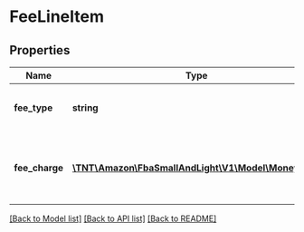 # FeeLineItem

## Properties
Name | Type | Description | Notes
------------ | ------------- | ------------- | -------------
**fee_type** | **string** | The type of fee charged to the seller. | 
**fee_charge** | [**\TNT\Amazon\FbaSmallAndLight\V1\Model\MoneyType**](MoneyType.md) | Amount charged to the seller for the specific fee type. | 

[[Back to Model list]](../README.md#documentation-for-models) [[Back to API list]](../README.md#documentation-for-api-endpoints) [[Back to README]](../README.md)


